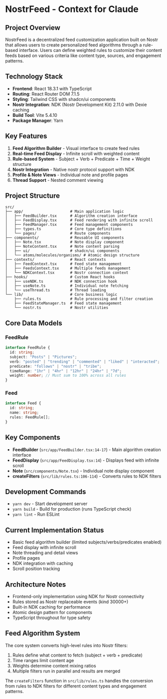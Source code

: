 # NostrFeed - Context for Claude

## Project Overview

NostrFeed is a decentralized feed customization application built on Nostr that allows users to create personalized feed algorithms through a rule-based interface. Users can define weighted rules to customize their content feeds based on various criteria like content type, sources, and engagement patterns.

## Technology Stack

- **Frontend**: React 18.3.1 with TypeScript
- **Routing**: React Router DOM 7.1.5
- **Styling**: Tailwind CSS with shadcn/ui components
- **Nostr Integration**: NDK (Nostr Development Kit) 2.11.0 with Dexie caching
- **Build Tool**: Vite 5.4.10
- **Package Manager**: Yarn

## Key Features

1. **Feed Algorithm Builder** - Visual interface to create feed rules
2. **Real-time Feed Display** - Infinite scroll with weighted content
3. **Rule-based System** - Subject + Verb + Predicate + Time + Weight structure
4. **Nostr Integration** - Native nostr protocol support with NDK
5. **Profile & Note Views** - Individual note and profile pages
6. **Thread Support** - Nested comment viewing

## Project Structure

```
src/
├── app/                     # Main application logic
│   ├── FeedBuilder.tsx      # Algorithm creation interface
│   ├── FeedDisplay.tsx      # Feed rendering with infinite scroll
│   ├── FeedManager.tsx      # Feed management components
│   ├── types.ts             # Core type definitions
│   └── pages/               # Route components
├── components/              # Reusable UI components
│   ├── Note.tsx             # Note display component
│   ├── NoteContent.tsx      # Note content parsing
│   ├── ui/                  # shadcn/ui components
│   └── atoms/molecules/organisms/ # Atomic design structure
├── contexts/                # React contexts
│   ├── FeedContext.tsx      # Feed state management
│   ├── FeedsContext.tsx     # Multiple feeds management
│   └── NDKContext.tsx       # Nostr connection context
├── hooks/                   # Custom React hooks
│   ├── useNDK.ts            # NDK connection hook
│   ├── useNote.ts           # Individual note fetching
│   └── useThread.ts         # Thread loading
└── lib/                     # Core business logic
    ├── rules.ts             # Rule processing and filter creation
    ├── FeedStateManager.ts  # Feed state management
    └── nostr.ts             # Nostr utilities
```

## Core Data Models

### FeedRule
```typescript
interface FeedRule {
  id: string;
  subject: "Posts" | "Pictures";
  verb: "posted" | "trending" | "commented" | "liked" | "interacted";
  predicate: "follows" | "nostr" | "tribe";
  timeRange: "1hr" | "4hr" | "12hr" | "24hr" | "7d";
  weight: number; // Must sum to 100% across all rules
}
```

### Feed
```typescript
interface Feed {
  id: string;
  name: string;
  rules: FeedRule[];
}
```

## Key Components

- **FeedBuilder** (`src/app/FeedBuilder.tsx:14-17`) - Main algorithm creation interface
- **FeedDisplay** (`src/app/FeedDisplay.tsx:14`) - Displays feed with infinite scroll
- **Note** (`src/components/Note.tsx`) - Individual note display component
- **createFilters** (`src/lib/rules.ts:106-114`) - Converts rules to NDK filters

## Development Commands

- `yarn dev` - Start development server
- `yarn build` - Build for production (runs TypeScript check)
- `yarn lint` - Run ESLint

## Current Implementation Status

- Basic feed algorithm builder (limited subjects/verbs/predicates enabled)
- Feed display with infinite scroll
- Note threading and detail views
- Profile pages
- NDK integration with caching
- Scroll position tracking

## Architecture Notes

- Frontend-only implementation using NDK for Nostr connectivity
- Rules stored as Nostr replaceable events (kind 30000+)
- Built-in NDK caching for performance
- Atomic design pattern for components
- TypeScript throughout for type safety

## Feed Algorithm System

The core system converts high-level rules into Nostr filters:
1. Rules define what content to fetch (subject + verb + predicate)
2. Time ranges limit content age
3. Weights determine content mixing ratios
4. Multiple filters run in parallel and results are merged

The `createFilters` function in `src/lib/rules.ts` handles the conversion from rules to NDK filters for different content types and engagement patterns.